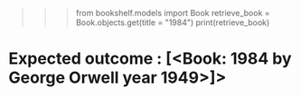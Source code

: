 > > > from bookshelf.models import Book
> > > retrieve_book = Book.objects.get(title = "1984")
> > > print(retrieve_book)

# Expected outcome : [<Book: 1984 by George Orwell year 1949>]>
